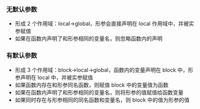### 无默认参数

-   形成 2 个作用域：local->global，形参会直接声明在 local 作用域中，并被实参赋值
-   如果在函数内声明了和形参相同的变量名，则忽略函数内的声明

### 有默认参数

-   形成 3 个作用域：block->local->global，函数内的变量声明在 block 中，形参声明在 local 中，并被实参赋值
-   如果函数内存在和形参同名函数，则赋值 block 中的变量值为函数
-   如果在函数内声明了和形参相同的变量名，则将形参的值赋值给函数变量
-   如果同时存在与形参相同的同名函数和变量名，则 block 中的值为形参的值
